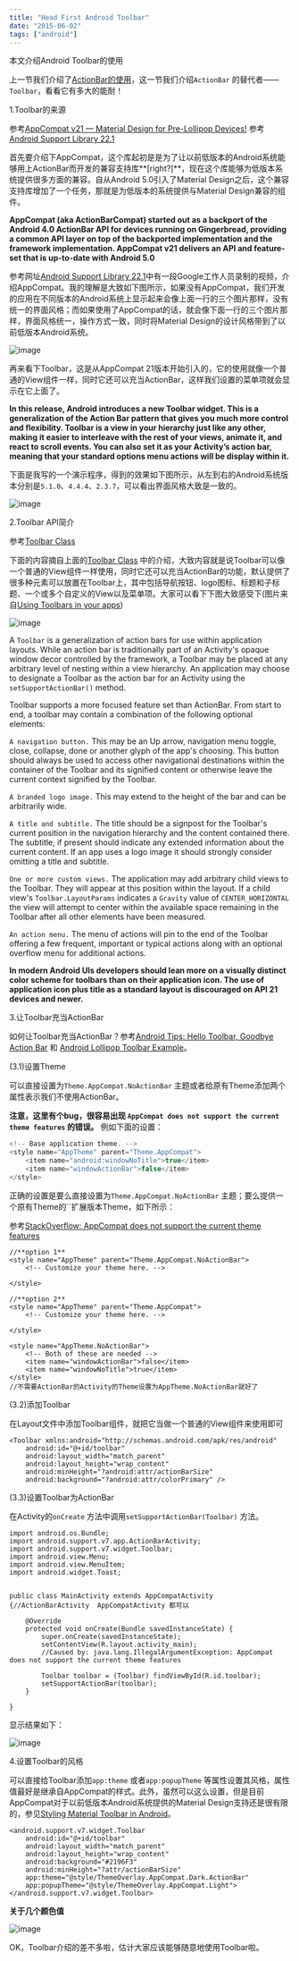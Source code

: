 ```yaml
---
title: "Head First Android Toolbar"
date: "2015-06-02"
tags: ["android"]
---
```

本文介绍Android Toolbar的使用 <!--more-->

上一节我们介绍了[ActionBar的使用](/blog/2015/06/01/android-ui-1-actionbar/)，这一节我们介绍`ActionBar` 的替代者——`Toolbar`，看看它有多大的能耐！

1.Toolbar的来源

参考[AppCompat v21 — Material Design for Pre-Lollipop Devices!](http://android-developers.blogspot.com/2014/10/appcompat-v21-material-design-for-pre.html)
参考[Android Support Library 22.1](http://android-developers.blogspot.in/2015/04/android-support-library-221.html)

首先要介绍下AppCompat，这个库起初是是为了让以前低版本的Android系统能够用上ActionBar而开发的兼容支持库**[right?]**，现在这个库能够为低版本系统提供很多方面的兼容。自从Android 5.0引入了Material Design之后，这个兼容支持库增加了一个任务，那就是为低版本的系统提供与Material Design兼容的组件。

**AppCompat (aka ActionBarCompat) started out as a backport of the Android 4.0 ActionBar API for devices running on Gingerbread, providing a common API layer on top of the backported implementation and the framework implementation. AppCompat v21 delivers an API and feature-set that is up-to-date with Android 5.0**

参考网址[Android Support Library 22.1](http://android-developers.blogspot.in/2015/04/android-support-library-221.html)中有一段Google工作人员录制的视频，介绍AppCompat。我的理解是大致如下图所示，如果没有AppCompat，我们开发的应用在不同版本的Android系统上显示起来会像上面一行的三个图片那样，没有统一的界面风格；而如果使用了AppCompat的话，就会像下面一行的三个图片那样，界面风格统一，操作方式一致，同时将Material Design的设计风格带到了以前低版本Android系统。

![image](/images/appcompat.png)

再来看下Toolbar，这是从AppCompat 21版本开始引入的，它的使用就像一个普通的View组件一样，同时它还可以充当ActionBar，这样我们设置的菜单项就会显示在它上面了。

**In this release, Android introduces a new Toolbar widget. This is a generalization of the Action Bar pattern that gives you much more control and flexibility. Toolbar is a view in your hierarchy just like any other, making it easier to interleave with the rest of your views, animate it, and react to scroll events. You can also set it as your Activity’s action bar, meaning that your standard options menu actions will be display within it.**

下面是我写的一个演示程序，得到的效果如下图所示，从左到右的Android系统版本分别是`5.1.0`、`4.4.4`、`2.3.7`，可以看出界面风格大致是一致的。

![image](/images/toolbar_polaris_demo.png)

2.Toolbar API简介

参考[Toolbar Class](https://developer.android.com/reference/android/support/v7/widget/Toolbar.html)

下面的内容摘自上面的[Toolbar Class](https://developer.android.com/reference/android/support/v7/widget/Toolbar.html) 中的介绍，大致内容就是说Toolbar可以像一个普通的View组件一样使用，同时它还可以充当ActionBar的功能，默认提供了很多种元素可以放置在Toolbar上，其中包括导航按钮、logo图标、标题和子标题、一个或多个自定义的View以及菜单项。大家可以看下下图大致感受下(图片来自[Using Toolbars in your apps](http://www.101apps.co.za/index.php/articles/using-toolbars-in-your-apps.html))

![image](/images/toolbar_whole.jpg)

A `Toolbar` is a generalization of action bars for use within application layouts. While an action bar is traditionally part of an Activity's opaque window decor controlled by the framework, a Toolbar may be placed at any arbitrary level of nesting within a view hierarchy. An application may choose to designate a Toolbar as the action bar for an Activity using the `setSupportActionBar()` method.

Toolbar supports a more focused feature set than ActionBar. From start to end, a toolbar may contain a combination of the following optional elements:

`A navigation button.` This may be an Up arrow, navigation menu toggle, close, collapse, done or another glyph of the app's choosing. This button should always be used to access other navigational destinations within the container of the Toolbar and its signified content or otherwise leave the current context signified by the Toolbar.

`A branded logo image.` This may extend to the height of the bar and can be arbitrarily wide.

`A title and subtitle.` The title should be a signpost for the Toolbar's current position in the navigation hierarchy and the content contained there. The subtitle, if present should indicate any extended information about the current content. If an app uses a logo image it should strongly consider omitting a title and subtitle.

`One or more custom views.` The application may add arbitrary child views to the Toolbar. They will appear at this position within the layout. If a child view's `Toolbar.LayoutParams` indicates a `Gravity` value of `CENTER_HORIZONTAL` the view will attempt to center within the available space remaining in the Toolbar after all other elements have been measured.

`An action menu.` The menu of actions will pin to the end of the Toolbar offering a few frequent, important or typical actions along with an optional overflow menu for additional actions.

**In modern Android UIs developers should lean more on a visually distinct color scheme for toolbars than on their application icon. The use of application icon plus title as a standard layout is discouraged on API 21 devices and newer.**

3.让Toolbar充当ActionBar

如何让Toolbar充当ActionBar？参考[Android Tips: Hello Toolbar, Goodbye Action Bar](http://blog.xamarin.com/android-tips-hello-toolbar-goodbye-action-bar/) 和 [Android Lollipop Toolbar Example](http://javatechig.com/android/android-lollipop-toolbar-example)。

(3.1)设置Theme

可以直接设置为`Theme.AppCompat.NoActionBar` 主题或者给原有Theme添加两个属性表示我们不使用ActionBar。

**注意，这里有个bug，很容易出现 `AppCompat does not support the current theme features` 的错误。** 例如下面的设置：

```java
<!-- Base application theme. -->
<style name="AppTheme" parent="Theme.AppCompat">
    <item name="android:windowNoTitle">true</item>
    <item name="windowActionBar">false</item>
</style>
```

正确的设置是要么直接设置为`Theme.AppCompat.NoActionBar` 主题；要么提供一个原有Theme的``扩展版本Theme，如下所示：

参考[StackOverflow: AppCompat does not support the current theme features](http://stackoverflow.com/questions/29790070/upgraded-to-appcompat-v22-1-0-and-now-getting-illegalargumentexception-appcompa)

```
//**option 1**
<style name="AppTheme" parent="Theme.AppCompat.NoActionBar">
    <!-- Customize your theme here. -->

</style>

//**option 2**
<style name="AppTheme" parent="Theme.AppCompat">
    <!-- Customize your theme here. -->

</style>

<style name="AppTheme.NoActionBar">
    <!-- Both of these are needed -->
    <item name="windowActionBar">false</item>
    <item name="windowNoTitle">true</item>
</style>
//不需要ActionBar的Activity的Theme设置为AppTheme.NoActionBar就好了
```

(3.2)添加Toolbar

在Layout文件中添加Toolbar组件，就把它当做一个普通的View组件来使用即可

```
<Toolbar xmlns:android="http://schemas.android.com/apk/res/android"
    android:id="@+id/toolbar"
    android:layout_width="match_parent"
    android:layout_height="wrap_content"
    android:minHeight="?android:attr/actionBarSize"
    android:background="?android:attr/colorPrimary" />
```

(3.3)设置Toolbar为ActionBar

在Activity的`onCreate` 方法中调用`setSupportActionBar(Toolbar)` 方法。

```
import android.os.Bundle;
import android.support.v7.app.ActionBarActivity;
import android.support.v7.widget.Toolbar;
import android.view.Menu;
import android.view.MenuItem;
import android.widget.Toast;


public class MainActivity extends AppCompatActivity {//ActionBarActivity  AppCompatActivity 都可以

    @Override
    protected void onCreate(Bundle savedInstanceState) {
        super.onCreate(savedInstanceState);
        setContentView(R.layout.activity_main);
        //Caused by: java.lang.IllegalArgumentException: AppCompat does not support the current theme features

        Toolbar toolbar = (Toolbar) findViewById(R.id.toolbar);
        setSupportActionBar(toolbar);
    }

}
```

显示结果如下：

![image](/images/toolbar_demo.png)

4.设置Toolbar的风格

可以直接给Toolbar添加`app:theme` 或者`app:popupTheme` 等属性设置其风格，属性值最好是继承自AppCompat的样式。此外，虽然可以这么设置，但是目前AppCompat对于以前低版本Android系统提供的Material Design支持还是很有限的，参见[Styling Material Toolbar in Android](http://blog.mohitkanwal.com/blog/2015/03/07/styling-material-toolbar-in-android/)。

```
<android.support.v7.widget.Toolbar
    android:id="@+id/toolbar"
    android:layout_width="match_parent"
    android:layout_height="wrap_content"
    android:background="#2196F3"
    android:minHeight="?attr/actionBarSize"
    app:theme="@style/ThemeOverlay.AppCompat.Dark.ActionBar"
    app:popupTheme="@style/ThemeOverlay.AppCompat.Light">
</android.support.v7.widget.Toolbar>
```

**关于几个颜色值**

![image](/images/toolbar_theme_color.png)

OK，Toolbar介绍的差不多啦，估计大家应该能够随意地使用Toolbar啦。
